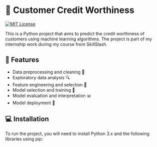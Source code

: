 # 🏦 Customer Credit Worthiness
[![MIT License](https://img.shields.io/github/license/RD191295/Customer-Credit-Wothiness)](https://github.com/RD191295/Customer-Credit-Wothiness/blob/main/LICENSE)

This is a Python project that aims to predict the credit worthiness of customers using machine learning algorithms. The project is part of my internship work during my course from SkillSlash.

## 🚀 Features

- Data preprocessing and cleaning 🧹
- Exploratory data analysis 🔍
- Feature engineering and selection 🔬
- Model selection and training 🤖
- Model evaluation and interpretation 📊
- Model deployment 🚀

## 💻 Installation

To run the project, you will need to install Python 3.x and the following libraries using pip:
